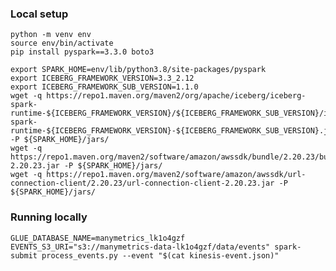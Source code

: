 ### Local setup

```
python -m venv env
source env/bin/activate
pip install pyspark==3.3.0 boto3

export SPARK_HOME=env/lib/python3.8/site-packages/pyspark
export ICEBERG_FRAMEWORK_VERSION=3.3_2.12
export ICEBERG_FRAMEWORK_SUB_VERSION=1.1.0
wget -q https://repo1.maven.org/maven2/org/apache/iceberg/iceberg-spark-runtime-${ICEBERG_FRAMEWORK_VERSION}/${ICEBERG_FRAMEWORK_SUB_VERSION}/iceberg-spark-runtime-${ICEBERG_FRAMEWORK_VERSION}-${ICEBERG_FRAMEWORK_SUB_VERSION}.jar -P ${SPARK_HOME}/jars/
wget -q https://repo1.maven.org/maven2/software/amazon/awssdk/bundle/2.20.23/bundle-2.20.23.jar -P ${SPARK_HOME}/jars/
wget -q https://repo1.maven.org/maven2/software/amazon/awssdk/url-connection-client/2.20.23/url-connection-client-2.20.23.jar -P ${SPARK_HOME}/jars/
```

### Running locally

`GLUE_DATABASE_NAME=manymetrics_lk1o4gzf EVENTS_S3_URI="s3://manymetrics-data-lk1o4gzf/data/events" spark-submit process_events.py --event "$(cat kinesis-event.json)"`